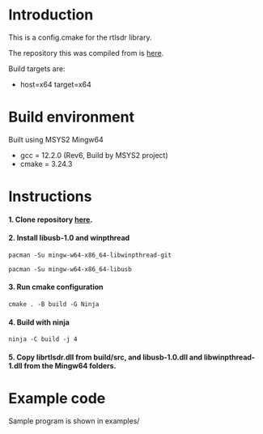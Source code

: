 # Introduction
This is a config.cmake for the rtlsdr library.

The repository this was compiled from is [here](https://github.com/steve-m/librtlsdr).

Build targets are:
- host=x64 target=x64

# Build environment
Built using MSYS2 Mingw64
- gcc = 12.2.0 (Rev6, Build by MSYS2 project)
- cmake = 3.24.3

# Instructions
#### 1. Clone repository [here](https://github.com/steve-m/librtlsdr.git).

#### 2. Install libusb-1.0 and winpthread
<code>pacman -Su mingw-w64-x86_64-libwinpthread-git</code>

<code>pacman -Su mingw-w64-x86_64-libusb</code>

#### 3. Run cmake configuration 

<code>cmake . -B build -G Ninja</code>

#### 4. Build with ninja 

<code>ninja -C build -j 4</code>

#### 5. Copy librtlsdr.dll from build/src, and libusb-1.0.dll and libwinpthread-1.dll from the Mingw64 folders.

# Example code
Sample program is shown in examples/